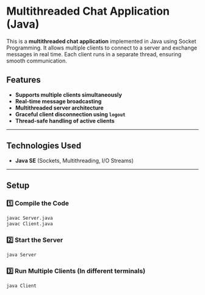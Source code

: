 
# Multithreaded Chat Application (Java)

This is a **multithreaded chat application** implemented in Java using Socket Programming. It allows multiple clients to connect to a server and exchange messages in real time. Each client runs in a separate thread, ensuring smooth communication.

## Features
- **Supports multiple clients simultaneously**
- **Real-time message broadcasting**
- **Multithreaded server architecture**
- **Graceful client disconnection using `logout`**
- **Thread-safe handling of active clients**

---

## Technologies Used
- **Java SE** (Sockets, Multithreading, I/O Streams)

---

## Setup
### **1️⃣ Compile the Code**
```sh
javac Server.java
javac Client.java
```

### **2️⃣ Start the Server**
```sh
java Server
```

### **3️⃣ Run Multiple Clients** (In different terminals)
```sh
java Client
```
